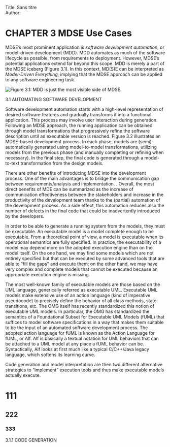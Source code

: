 Title: Sans titre  
Author:

# CHAPTER 3 MDSE Use Cases

MDSE’s most prominent application is *software development automation*, or model-driven development (MDD). MDD automates as much of the software lifecycle as possible, from requirements to deployment. However, MDSE’s potential applications extend far beyond this scope. MDD is merely a part of the MDSE iceberg (Figure 3.1). In this context, MD(S)E can be interpreted as *Model-Driven Everything*, implying that the MDSE approach can be applied to any software engineering task.

![Figure 3.1: MDD is just the most visible side of MDSE.](/Users/haozhang/GitHub/Study_Notes_and_Programming_Exercises_for_English-Language_Computer_Books_EN/1.%20Study%20Notes/1.%20Model-Driven%20Software%20Engineering%20in%20Practice%20(Second%20Edition)/3.%20CHAPTER%203%20MDSE%20Use%20Cases//Figures/Figure%203.1.png)

3.1 AUTOMATING SOFTWARE DEVELOPMENT

Software development automation starts with a high-level representation of desired software features and gradually transforms it into a functional application. This process may involve user interaction during generation.
Following an MDSE approach, the running application can be obtained through model transformations that progressively refine the software description until an executable version is reached. Figure 3.2 illustrates an MDSE-based development process. In each phase, models are (semi)-automatically generated using model-to-model transformations, utilizing models from the previous phase (and manually completing or refining when necessary). In the final step, the final code is generated through a model-to-text transformation from the design models.







There are other benefits of introducing MDSE into the development
process. One of the main advantages is to bridge the communication gap
between requirements/analysis and implementation. . Overall, the most direct benefits of MDE can be
summarized as the increase of communication effectiveness between the
stakeholders and increase in the productivity of the development team thanks
to the (partial) automation of the development process. As a side effect, this
automation reduces also the number of defects in the final code that could be
inadvertently introduced by the developers.


In order to be able to generate a running system from the models, they
must be executable.
An executable model is a model complete enough to be
executable. From a theoretical point of view, a model is executable when its
operational semantics are fully specified. In practice, the executability of a
model may depend more on the adopted execution engine than on the model
itself. On the one hand, we may find some models which are not entirely
specified but that can be executed by some advanced tools that are able to
“fill the gaps” and execute them; on the other hand, we may have very
complex and complete models that cannot be executed because an
appropriate execution engine is missing. 


The most well-known family of executable models are those based on
the UML language, generically referred as executable UML.
 Executable
UML models make extensive use of an action language (kind of imperative
pseudocode) to precisely define the behavior of all class methods, state
transitions, etc. The OMG itself has recently standardized this notion of
executable UML models. In particular, the OMG has standardized the
semantics of a Foundational Subset for Executable UML Models (fUML)
that suffices to model software specifications in a way that makes them
suitable to be the input of an automated software development process. The
adopted action language for fUML is known as the Action Language for
fUML, or Alf. Alf is basically a textual notation for UML behaviors that can
be attached to a UML model at any place a fUML behavior can be.
Syntactically, Alf looks at first much like a typical C/C++/Java legacy
language, which softens its learning curve.


Code generation and model interpretation are then two different
alternative strategies to “implement” execution tools and thus make
executable models actually execute.




# 111
## 222
### 333

3.1.1 CODE GENERATION

 